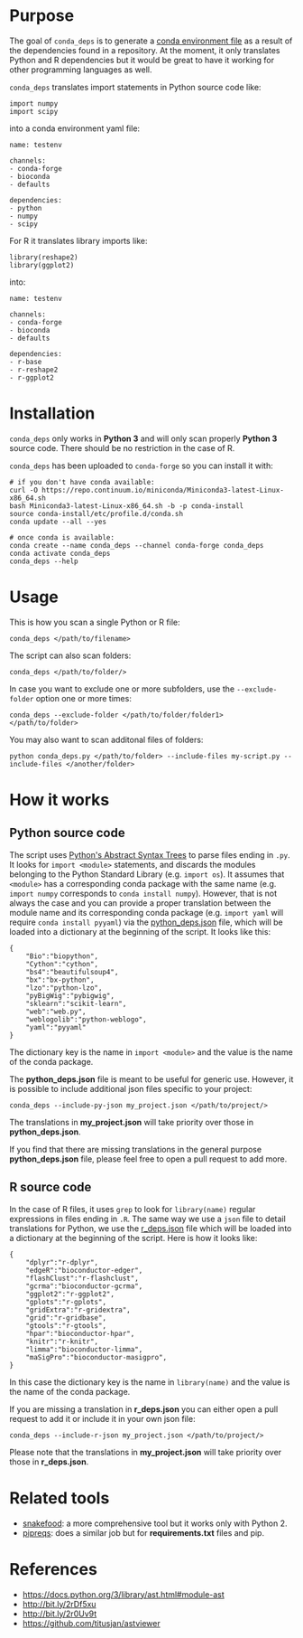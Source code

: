 # Purpose

The goal of `conda_deps` is to generate a [conda environment file](https://bit.ly/2THhLnA) as a result of
the dependencies found in a repository. At the moment, it only translates Python and R dependencies
but it would be great to have it working for other programming languages as well.

`conda_deps` translates import statements in Python source code like:

    import numpy
    import scipy

into a conda environment yaml file:

    name: testenv
    
    channels:
    - conda-forge
    - bioconda
    - defaults

    dependencies:
    - python
    - numpy
    - scipy

For R it translates library imports like:

    library(reshape2)
    library(ggplot2)

into:

    name: testenv
    
    channels:
    - conda-forge
    - bioconda
    - defaults

    dependencies:
    - r-base
    - r-reshape2    
    - r-ggplot2

# Installation

`conda_deps` only works in **Python 3** and will only scan properly **Python 3** source code.
There should be no restriction in the case of R.

`conda_deps` has been uploaded to `conda-forge` so you can install it with:

    # if you don't have conda available:
    curl -O https://repo.continuum.io/miniconda/Miniconda3-latest-Linux-x86_64.sh
    bash Miniconda3-latest-Linux-x86_64.sh -b -p conda-install
    source conda-install/etc/profile.d/conda.sh 
    conda update --all --yes
    
    # once conda is available:
    conda create --name conda_deps --channel conda-forge conda_deps
    conda activate conda_deps
    conda_deps --help

# Usage

This is how you scan a single Python or R file:

    conda_deps </path/to/filename>
    
The script can also scan folders:

    conda_deps </path/to/folder/>
    
In case you want to exclude one or more subfolders, use the `--exclude-folder` option one or more times:

    conda_deps --exclude-folder </path/to/folder/folder1> </path/to/folder>

You may also want to scan additonal files of folders:

    python conda_deps.py </path/to/folder> --include-files my-script.py --include-files </another/folder>
    
# How it works

## Python source code
    
The script uses [Python's Abstract Syntax Trees](https://docs.python.org/3/library/ast.html#module-ast)
to parse files ending in `.py`. It looks for `import <module>` statements, and discards the modules belonging to the
Python Standard Library (e.g. `import os`). It assumes that `<module>` has a corresponding conda package
with the same name (e.g. `import numpy` corresponds to `conda install numpy`). However, that is not
always the case and you can provide a proper translation between the module name and its corresponding
conda package (e.g. `import yaml` will require `conda install pyyaml`) via the 
[python_deps.json](https://github.com/cgat-developers/conda-deps/blob/master/python_deps.json) file, which
will be loaded into a dictionary at the beginning of the script. It looks like this:

    {
        "Bio":"biopython",
        "Cython":"cython",
        "bs4":"beautifulsoup4",
        "bx":"bx-python",
        "lzo":"python-lzo",
        "pyBigWig":"pybigwig",
        "sklearn":"scikit-learn",
        "web":"web.py",
        "weblogolib":"python-weblogo",
        "yaml":"pyyaml"
    }    

The dictionary key is the name in `import <module>` and the value is the name of the conda package. 

The **python_deps.json** file is meant to be useful for generic use. However, it is possible to include
additional json files specific to your project:

    conda_deps --include-py-json my_project.json </path/to/project/>

The translations in **my_project.json** will take priority over those in **python_deps.json**.

If you find that there are missing translations in the general purpose **python_deps.json** file, please
feel free to open a pull request to add more.

## R source code

In the case of R files, it uses `grep` to look for `library(name)` regular expressions in files ending in `.R`.
The same way we use a `json` file to detail translations for Python, 
we use the [r_deps.json](https://github.com/cgat-developers/conda-deps/blob/master/conda_deps/r_deps.json)
file which will be loaded into a dictionary at the beginning of the script. Here is how it looks like:

    {
        "dplyr":"r-dplyr",
        "edgeR":"bioconductor-edger",
        "flashClust":"r-flashclust",
        "gcrma":"bioconductor-gcrma",
        "ggplot2":"r-ggplot2",
        "gplots":"r-gplots",
        "gridExtra":"r-gridextra",
        "grid":"r-gridbase",
        "gtools":"r-gtools",
        "hpar":"bioconductor-hpar",
        "knitr":"r-knitr",
        "limma":"bioconductor-limma",
        "maSigPro":"bioconductor-masigpro",
    }

In this case the dictionary key is the name in `library(name)` and the value is the name of the conda package.

If you are missing a translation in **r_deps.json** you can either open a pull request to add it or include it
in your own json file:

    conda_deps --include-r-json my_project.json </path/to/project/>
    
Please note that the translations in **my_project.json** will take priority over those in **r_deps.json**.

# Related tools

* [snakefood](http://furius.ca/snakefood/): a more comprehensive tool but it works only with Python 2.
* [pipreqs](https://github.com/bndr/pipreqs): does a similar job but for **requirements.txt** files and pip.

# References

* https://docs.python.org/3/library/ast.html#module-ast
* http://bit.ly/2rDf5xu
* http://bit.ly/2r0Uv9t
* https://github.com/titusjan/astviewer
